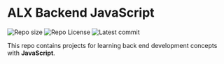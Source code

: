 # ALX Backend JavaScript

![Repo size](https://img.shields.io/github/repo-size/JohnKamaujk/alx-backend-javascript)
![Repo License](https://img.shields.io/github/license/JohnKamaujk/alx-backend-javascript.svg)
![Latest commit](https://img.shields.io/github/last-commit/JohnKamaujk/alx-backend-javascript/main?style=round-square)

This repo contains projects for learning back end development concepts with __JavaScript__.
